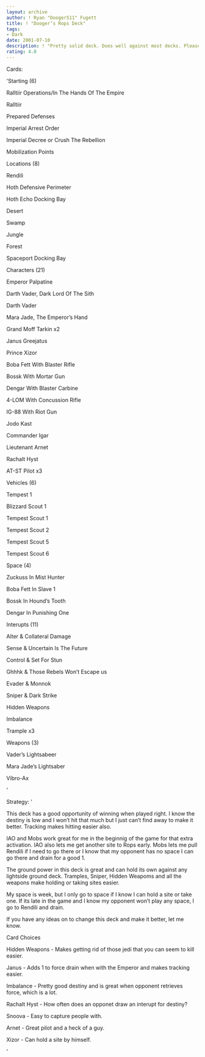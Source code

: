 ```yaml
---
layout: archive
author: ! Ryan "Dooger511" Fugett
title: ! "Dooger’s Rops Deck"
tags:
- Dark
date: 2001-07-10
description: ! "Pretty solid deck. Does well against most decks. Please tell me what you think about it, thanks."
rating: 4.0
---
```

Cards: 

'Starting (6)

Ralltiir Operations/In The Hands Of The Empire

Ralltiir

Prepared Defenses

Imperial Arrest Order

Imperial Decree or Crush The Rebellion

Mobilization Points


Locations (8)

Rendili

Hoth Defensive Perimeter

Hoth Echo Docking Bay

Desert

Swamp

Jungle

Forest

Spaceport Docking Bay


Characters (21)

Emperor Palpatine

Darth Vader, Dark Lord Of The Sith

Darth Vader

Mara Jade, The Emperor’s Hand

Grand Moff Tarkin x2

Janus Greejatus

Prince Xizor

Boba Fett With Blaster Rifle

Bossk With Mortar Gun

Dengar With Blaster Carbine

4-LOM With Concussion Rifle

IG-88 With Riot Gun

Jodo Kast

Commander Igar

Lieutenant Arnet

Rachalt Hyst

AT-ST Pilot x3


Vehicles (6)

Tempest 1

Blizzard Scout 1

Tempest Scout 1

Tempest Scout 2

Tempest Scout 5

Tempest Scout 6


Space (4)

Zuckuss In Mist Hunter

Boba Fett In Slave 1

Bossk In Hound’s Tooth

Dengar In Punishing One


Interupts (11)

Alter & Collateral Damage

Sense & Uncertain Is The Future

Control & Set For Stun

Ghhhk & Those Rebels Won’t Escape us

Evader & Monnok

Sniper & Dark Strike

Hidden Weapons

Imbalance

Trample x3


Weapons (3)

Vader’s Lightsabeer

Mara Jade’s Lightsaber

Vibro-Ax




'

Strategy: '

This deck has a good opportunity of winning when played right. I know the destiny is low and I won’t hit that much but I just can’t find away to make it better. Tracking makes hitting easier also.


IAO and Mobs work great for me in the beginnig of the game for that extra activation. IAO also lets me get another site to Rops early. Mobs lets me pull Rendili if I need to go there or I know that my opponent has no space I can go there and drain for a good 1.


The ground power in this deck is great and can hold its own against any lightside ground deck. Tramples, Sniper, Hidden Weapoms and all the weapons make holding or taking sites easier.


My space is week, but I only go to space if I know I can hold a site or take one. If its late in the game and I know my opponent won’t play any space, I go to Rendili and drain.


If you have any ideas on to change this deck and make it better, let me know.


Card Choices

Hidden Weapons - Makes getting rid of those jedi that you can seem to kill easier.

Janus - Adds 1 to force drain when with the Emperor and makes tracking easier.

Imbalance - Pretty good destiny and is great when opponent retrieves force, which is a lot.

Rachalt Hyst - How often does an opponet draw an interupt for destiny?

Snoova - Easy to capture people with.

Arnet - Great pilot and a heck of a guy.

Xizor - Can hold a site by himself.

'
